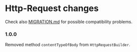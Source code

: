 # Http-Request changes

Check also [MIGRATION.md](MIGRATION.md) for possible compatibility problems.

### 1.0.0
Removed method `contentTypeOfBody` from `HttpRequestBuilder`.